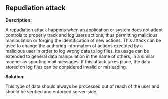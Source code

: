 
Repudiation attack
-------

**Description:**

A repudiation attack happens when an application or system does not adopt controls to 
properly track and log users actions, thus permitting malicious manipulation or forging 
the identification of new actions. This attack can be used to change the authoring 
information of actions executed by a malicious user in order to log wrong data to log files. 
Its usage can be extended to general data manipulation in the name of others, 
in a similar manner as spoofing mail messages. If this attack takes place, the data stored 
on log files can be considered invalid or misleading. 


**Solution:**

This type of data should always be processed out of reach of the user and should be 
verified and enforced server-side. 

	